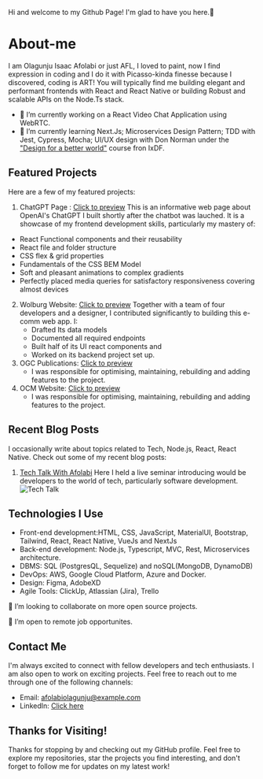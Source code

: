 Hi and welcome to my Github Page! I'm glad to have you here.🥳

# About-me
I am Olagunju Isaac Afolabi or just AFL, I loved to paint, now I find expression in coding and I do it with Picasso-kinda finesse because I discovered, coding is ART! You will typically find me building elegant and performant frontends with React and React Native or building Robust and scalable APIs on the Node.Ts stack. 
- 🔭 I’m currently working on a React Video Chat Application using WebRTC.
- 🌱 I’m currently learning Next.Js; Microservices Design Pattern; TDD with Jest, Cypress, Mocha; UI/UX design with Don Norman under the ["Design for a better world"](https://www.interaction-design.org/courses/design-for-a-better-world-with-don-norman-course?utm_term=landing_page&utm_content=dfbw_landing_page_li&utm_campaign=dfbw-course&utm_medium=cpc&utm_source=linkedin) course fron IxDF.
  
## Featured Projects
Here are a few of my featured projects:
1. ChatGPT Page : [Click to preview](https://myprojectgpt.onrender.com/)
This is an informative web page about OpenAI's ChatGPT I built shortly after the chatbot was lauched. It is a showcase of my frontend development skills, particularly my mastery of:
  - React Functional components and their reusability
  - React file and folder structure
  - CSS flex & grid properties
  - Fundamentals of the CSS BEM Model
  - Soft and pleasant animations to complex gradients
  - Perfectly placed media queries for satisfactory responsiveness covering almost devices

2. Wolburg Website: [Click to preview](https://wolburg.com/)
   Together with a team of four developers and a designer, I contributed significantly to building this e-comm web app. I:
   - Drafted Its data models
   - Documented all required endpoints
   - Built half of its UI react components and
   - Worked on its backend project set up.
3. OGC Publications: [Click to preview](https://ogcpublications.com/)
   - I was responsible for optimising, maintaining, rebuilding and adding features to the project.
5. OCM Website: [Click to preview](https://onoriocutane.org/) 
   - I was responsible for optimising, maintaining, rebuilding and adding features to the project.

## Recent Blog Posts
I occasionally write about topics related to Tech, Node.js, React, React Native. 
Check out some of my recent blog posts:
1. [Tech Talk With Afolabi](https://bit.ly/3rI3AWh)
   Here I held a live seminar introducing would be developers to the world of tech, particularly software development.
   ![Tech Talk](https://github.com/Afiolabi/Afiolabi/blob/main/Screenshot%202023-07-25%20at%209.30.43%20PM.png)

## Technologies I Use
  - Front-end development:HTML, CSS, JavaScript, MaterialUI, Bootstrap, Tailwind, React, React Native, VueJs and NextJs
  - Back-end development: Node.js, Typescript, MVC, Rest, Microservices architecture.
  - DBMS: SQL (PostgresQL, Sequelize) and noSQL(MongoDB, DynamoDB) 
  - DevOps: AWS, Google Cloud Platform, Azure and Docker.
  - Design: Figma, AdobeXD
  - Agile Tools: ClickUp, Atlassian (Jira), Trello

👯 I’m looking to collaborate on more open source projects.

👯 I’m open to remote job opportunites.

## Contact Me
I'm always excited to connect with fellow developers and tech enthusiasts. I am also open to work on exciting projects. Feel free to reach out to me through one of the following channels:

- Email: afolabiolagunju@example.com
- LinkedIn: [Click here](https://www.linkedin.com/in/isaacolagunju/)


## Thanks for Visiting!
Thanks for stopping by and checking out my GitHub profile. Feel free to explore my repositories, star the projects you find interesting, and don't forget to follow me for updates on my latest work!

